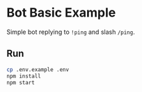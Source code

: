 # Bot Basic Example

Simple bot replying to `!ping` and slash `/ping`.

## Run
```bash
cp .env.example .env
npm install
npm start
```
